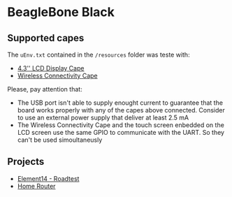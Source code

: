 # BeagleBone Black

## Supported capes
The `uEnv.txt` contained in the `/resources` folder was teste with:
* [4.3'' LCD Display Cape](https://community.element14.com/products/devtools/product-pages/w/documents/22398/4-3-lcd-display-cape-for-beaglebone-board-white-black-or-wireless)
* [Wireless Connectivity Cape](https://community.element14.com/products/devtools/product-pages/w/documents/22073/wireless-connectivity-cape-for-beaglebone-black)

Please, pay attention that:
* The USB port isn't able to supply enought current to guarantee that the board works properly with any of the capes above connected. Consider to use an external power supply that deliver at least 2.5 mA
* The Wireless Connectivity Cape and the touch screen enbedded on the LCD screen use the same GPIO to communicate with the UART. So they can't be used simoultaneusly

## Projects
* [Element14 - Roadtest](./element14-roadtest)
* [Home Router](./home-router)
